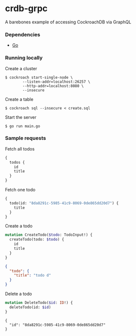 # crdb-grpc
A barebones example of accessing CockroachDB via GraphQL

### Dependencies

* [Go](https://go.dev)

### Running locally

Create a cluster
```
$ cockroach start-single-node \
		--listen-addr=localhost:26257 \
		--http-addr=localhost:8080 \
		--insecure
```

Create a table
```
$ cockroach sql --insecure < create.sql
```

Start the server
```
$ go run main.go
```

### Sample requests

Fetch all todos
``` graphql
{
  todos {
    id
    title
  }
}
```

Fetch one todo
``` graphql
{
  todo(id: "8da8291c-5985-41c9-8069-0de865dd20d7") {
    title
  }
}
```

Create a todo
``` graphql
mutation CreateTodo($todo: TodoInput!) {
  createTodo(todo: $todo) {
    id
    title
  }
}
```

``` json
{
  "todo": {
  	"title": "todo d"
  }
}
```

Delete a todo
``` graphql
mutation DeleteTodo($id: ID!) {
  deleteTodo(id: $id)
}
```

```
{
  "id": "8da8291c-5985-41c9-8069-0de865dd20d7"
}
```